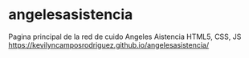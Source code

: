 # angelesasistencia
Pagina principal de la red de cuido Angeles Aistencia HTML5, CSS, JS
https://kevilyncamposrodriguez.github.io/angelesasistencia/
